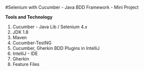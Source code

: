 #Selenium with Cucumber - Java BDD Framework - Mini Project

**Tools and Technology** 
1. Cucumber - Java Lib / Selenium 4.x 
2. JDK 1.8
3. Maven
4. Cucumber-TestNG
5. Cucumber, Gherkin BDD Plugins in IntelliJ
6. IntelliJ - IDE
7. Gherkin
8. Feature Files
